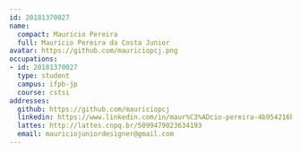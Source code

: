```yaml
---
id: 20181370027
name:
  compact: Maurício Pereira
  full: Maurício Pereira da Costa Junior
avatar: https://github.com/mauriciopcj.png
occupations:
- id: 20181370027
  type: student
  campus: ifpb-jp
  course: cstsi
addresses:
  github: https://github.com/mauriciopcj
  linkedin: https://www.linkedin.com/in/maur%C3%ADcio-pereira-4b954216b
  lattes: http://lattes.cnpq.br/5099479023634193
  email: mauriciojuniordesigner@gmail.com
---
```

